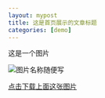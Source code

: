 ```yaml
---
layout: mypost
title: 这是首页展示的文章标题
categories: [demo]
---
```




这是一个图片

![图片名称随便写](demo.png)

[点击下载上面这张图片](demo.png)
